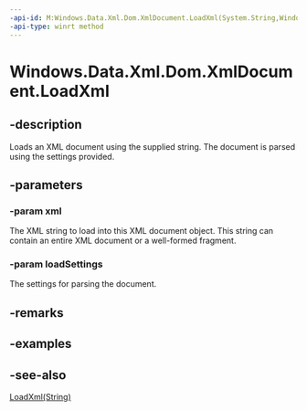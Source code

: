 ----api-id: M:Windows.Data.Xml.Dom.XmlDocument.LoadXml(System.String,Windows.Data.Xml.Dom.XmlLoadSettings)
-api-type: winrt method
---<!-- Method syntaxpublic void LoadXml(System.String xml, Windows.Data.Xml.Dom.XmlLoadSettings loadSettings)--># Windows.Data.Xml.Dom.XmlDocument.LoadXml## -descriptionLoads an XML document using the supplied string. The document is parsed using the settings provided.## -parameters### -param xmlThe XML string to load into this XML document object. This string can contain an entire XML document or a well-formed fragment.### -param loadSettingsThe settings for parsing the document.## -remarks## -examples## -see-also[LoadXml(String)](xmldocument_loadxml_310605385.md)
